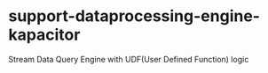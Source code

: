 # support-dataprocessing-engine-kapacitor
Stream Data Query Engine with UDF(User Defined Function) logic
